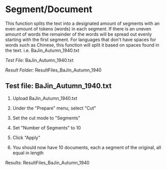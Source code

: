 # Segment/Document

This function splits the text into a designated amount of segments with an even amount of tokens (words) in each segment.
If there is an uneven amount of words the remainder of the words will be spread out evenly starting with the first segment.
For languages that don't have spaces for words such as Chinese, this function will split it based on spaces found in the text.
i.e. BaJin_Autumn_1940.txt

*Test File:* BaJin_Autumn_1940.txt

*Result Folder:* ResultFiles_BaJin_Autumn_1940



## Test file: BaJin_Autumn_1940.txt

1. Upload BaJin_Autumn_1940.txt

2. Under the "Prepare" menu, select "Cut"

3. Set the cut mode to "Segments"

4. Set "Number of Segments" to 10

5. Click "Apply"

6. You should now have 10 documents, each a segment of the original, all equal in length

Results: ResultFiles_BaJin_Autumn_1940
